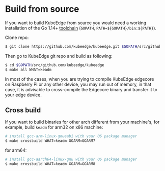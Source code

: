 # Build from source

If you want to build KubeEdge from source you would need a working installation of the Go 1.14+ [toolchain](https://github.com/golang/tools) (`GOPATH`, `PATH=${GOPATH}/bin:${PATH}`).

Clone repo:
```bash
$ git clone https://github.com/kubeedge/kubeedge.git $GOPATH/src/github.com/kubeedge/kubeedge
```

Then go to KubeEdge git repo and build as following:

```bash
$ cd $GOPATH/src/github.com/kubeedge/kubeedge
$ make all WHAT=keadm
```

In most of the cases, when you are trying to compile KubeEdge edgecore on Raspberry Pi or any other device, you may run out of memory, in that case, it is advisable to cross-compile the Edgecore binary and transfer it to your edge device.

## Cross build

If you want to build binaries for other arch different from your machine's, for example, build `keadm` for arm32 on x86 machine:

```bash
# install gcc-arm-linux-gnueabi with your OS package manager
$ make crossbuild WHAT=keadm GOARM=GOARM7
```

for arm64:

```bash
# install gcc-aarch64-linux-gnu with your OS package manager
$ make crossbuild WHAT=keadm GOARM=GOARM8
```
